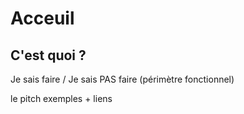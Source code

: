 # Acceuil

## C'est quoi ?

Je sais faire / Je sais PAS faire (périmètre fonctionnel)

le pitch
exemples + liens

